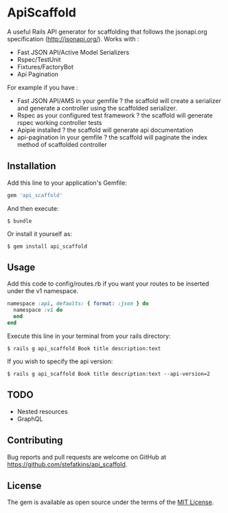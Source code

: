 # ApiScaffold

A useful Rails API generator for scaffolding that follows the jsonapi.org specification (http://jsonapi.org/). Works with : 
- Fast JSON API/Active Model Serializers
- Rspec/TestUnit
- Fixtures/FactoryBot
- Api Pagination

For example if you have : 
- Fast JSON API/AMS in your gemfile ? the scaffold will create a serializer and generate a controller using the scaffolded serializer.
- Rspec as your configured test framework ? the scaffold will generate rspec working controller tests
- Apipie installed ? the scaffold will generate api documentation
- api-pagination in your gemfile ? the scaffold will paginate the index method of scaffolded controller 
## Installation

Add this line to your application's Gemfile:

```ruby
gem 'api_scaffold'
```

And then execute:

    $ bundle

Or install it yourself as:

    $ gem install api_scaffold

## Usage

Add this code to config/routes.rb if you want your routes to be inserted under the v1 namespace.

```ruby
namespace :api, defaults: { format: :json } do
  namespace :v1 do
  end
end
```

Execute this line in your terminal from your rails directory:

    $ rails g api_scaffold Book title description:text

If you wish to specify the api version:

    $ rails g api_scaffold Book title description:text --api-version=2

## TODO
- Nested resources 
- GraphQL

## Contributing

Bug reports and pull requests are welcome on GitHub at https://github.com/stefatkins/api_scaffold.

## License

The gem is available as open source under the terms of the [MIT License](https://opensource.org/licenses/MIT).
